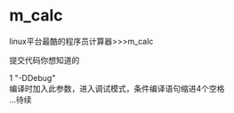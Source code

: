 # m_calc
linux平台最酷的程序员计算器>>>m_calc  

提交代码你想知道的  
  
1 "-DDebug"  
编译时加入此参数，进入调试模式，条件编译语句缩进4个空格  
...待续
